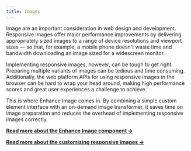 ```yaml
---
title: Images
---
```


Image are an important consideration in web design and development. Responsive images offer major performance improvements by delivering appropriately sized images to a range of device resolutions and viewport sizes — so that, for example, a mobile phone doesn't waste time and bandwidth downloading an image sized for a widescreen monitor.

Implementing responsive images, however, can be tough to get right. Preparing multiple variants of images can be tedious and time consuming. Additionally, the web platform APIs for using responsive images in the browser can be hard to wrap your head around, making high performance scores and great user experiences a challenge to achieve.

This is where Enhance Image comes in. By combining a simple custom element interface with an on-demand image transformer, it saves time on image preparation and reduces the overhead of implementing responsive images correctly.

<doc-callout level="none" mark="🌄">

**[Read more about the Enhance Image component →](/docs/learn/concepts/images/component)**

</doc-callout>

<doc-callout level="none" mark="🎛️">

**[Read more about the customizing responsive images →](/docs/learn/concepts/images/customization)**

</doc-callout>
